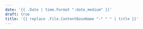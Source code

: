 ```yaml
---
date: '{{ .Date | time.Format ":date_medium" }}' 
draft: true
title: '{{ replace .File.ContentBaseName "-" " " | title }}'
---
```

